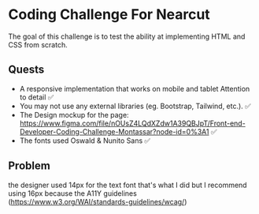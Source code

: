 # Coding Challenge For Nearcut

The goal of this challenge is to test the ability at implementing HTML and CSS from scratch.

## Quests

- A responsive implementation that works on mobile and tablet
  Attention to detail ✅
- You may not use any external libraries (eg. Bootstrap, Tailwind, etc.). ✅
- The Design mockup for the page:
  https://www.figma.com/file/nOUsZ4LQdXZdw1A39QBJpT/Front-end-Developer-Coding-Challenge-Montassar?node-id=0%3A1 ✅
- The fonts used Oswald & Nunito Sans ✅

## Problem

the designer used 14px for the text font that's what I did but I recommend using 16px because the A11Y guidelines (https://www.w3.org/WAI/standards-guidelines/wcag/)
